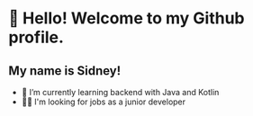 # 👋 Hello! Welcome to my Github profile.
## My name is Sidney!

- 🌱 I’m currently learning backend with Java and Kotlin
- 👨‍💻 I'm looking for jobs as a junior developer
<!--
**dev-ssperandio/dev-ssperandio** is a ✨ _special_ ✨ repository because its `README.md` (this file) appears on your GitHub profile.

Here are some ideas to get you started:

- 🔭 I’m currently working on ...
- 🌱 I’m currently learning ...
- 👯 I’m looking to collaborate on ...
- 🤔 I’m looking for help with ...
- 💬 Ask me about ...
- 📫 How to reach me: ...
- 😄 Pronouns: ...
- ⚡ Fun fact: ...
-->
